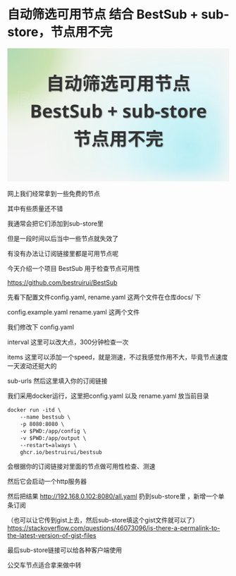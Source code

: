 # 自动筛选可用节点 结合 BestSub + sub-store，节点用不完

[![视频讲解](bestsub.svg)](https://www.youtube.com/watch?v=r0t2qDqQpNs)

网上我们经常拿到一些免费的节点

其中有些质量还不错

我通常会把它们添加到sub-store里

但是一段时间以后当中一些节点就失效了

有没有办法让订阅链接里都是可用节点呢

今天介绍一个项目 BestSub 用于检查节点可用性

https://github.com/bestruirui/BestSub

先看下配置文件config.yaml, rename.yaml 这两个文件在仓库docs/ 下

config.example.yaml rename.yaml 这两个文件

我们修改下 config.yaml

interval 这里可以改大点，300分钟检查一次

items 这里可以添加一个speed，就是测速，不过我感觉作用不大，毕竟节点速度一天波动还挺大的

sub-urls 然后这里填入你的订阅链接

我们采用docker运行，这里把config.yaml 以及 rename.yaml 放当前目录

```
docker run -itd \
    --name bestsub \
    -p 8080:8080 \
    -v $PWD:/app/config \
    -v $PWD:/app/output \
    --restart=always \
    ghcr.io/bestruirui/bestsub
```

会根据你的订阅链接对里面的节点做可用性检查、测速

然后它会启动一个http服务器

然后把结果 http://192.168.0.102:8080/all.yaml 扔到sub-store里 ，新增一个单条订阅

（也可以让它传到gist上去，然后sub-store填这个gist文件就可以了）
https://stackoverflow.com/questions/46073096/is-there-a-permalink-to-the-latest-version-of-gist-files

最后sub-store链接可以给各种客户端使用

公交车节点适合拿来做中转
